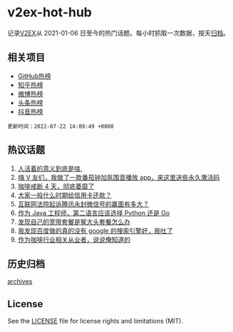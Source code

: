 # v2ex-hot-hub

 记录[V2EX](https://www.v2ex.com/)从 2021-01-06 日至今的热门话题。每小时抓取一次数据，按天[归档](archives)。
 
 ## 相关项目

- [GitHub热榜](https://github.com/snaildev/github-hot-hub)
- [知乎热榜](https://github.com/snaildev/zhihu-hot-hub)
- [微博热榜](https://github.com/snaildev/weibo-hot-hub)
- [头条热榜](https://github.com/snaildev/toutiao-hot-hub)
- [抖音热榜](https://github.com/snaildev/douyin-hot-hub)


 `更新时间：2022-07-22 14:09:49 +0800`

## 热议话题

1. [人活着的意义到底是啥,](https://www.v2ex.com/t/867903)
1. [嗨 V 友们，我做了一款番茄钟加氛围音播放 app，来这里送些永久激活码](https://www.v2ex.com/t/867753)
1. [咖啡戒断 4 天，彻底萎靡了](https://www.v2ex.com/t/867900)
1. [大家一般什么时期给信用卡还款？](https://www.v2ex.com/t/867897)
1. [互联网法院起诉腾讯永封微信号的赢面有多大？](https://www.v2ex.com/t/867837)
1. [作为 Java 工程师，第二语言应该选择 Python 还是 Go](https://www.v2ex.com/t/867873)
1. [发现自己的宽带套餐是冤大头套餐怎么办](https://www.v2ex.com/t/867819)
1. [我发现百度做的真的没有 google 的搜索引擎好，我吐了](https://www.v2ex.com/t/867940)
1. [作为咖啡行业相关从业者，说说俺知道的](https://www.v2ex.com/t/867917)

## 历史归档

[archives](archives)

## License

See the [LICENSE](LICENSE) file for license rights and limitations (MIT).
